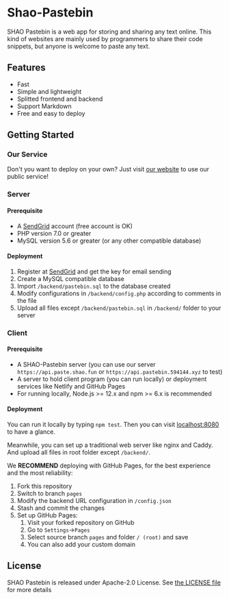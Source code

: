 # Shao-Pastebin

SHAO Pastebin is a web app for storing and sharing any text online. This kind of websites are mainly used by programmers to share their code snippets, but anyone is welcome to paste any text.

## Features

* Fast
* Simple and lightweight
* Splitted frontend and backend
* Support Markdown
* Free and easy to deploy

## Getting Started

### Our Service

Don't you want to deploy on your own? Just visit [our website](https://pastebin.futrime.com) to use our public service!

### Server

#### Prerequisite
* A [SendGrid](https://sendgrid.com/) account (free account is OK)
* PHP version 7.0 or greater
* MySQL version 5.6 or greater (or any other compatible database)

#### Deployment
1. Register at [SendGrid](https://sendgrid.com/) and get the key for email sending
1. Create a MySQL compatible database
1. Import `/backend/pastebin.sql` to the database created
1. Modify configurations in `/backend/config.php` according to comments in the file
1. Upload all files except `/backend/pastebin.sql` in `/backend/` folder to your server

### Client

#### Prerequisite
* A SHAO-Pastebin server (you can use our server `https://api.paste.shao.fun` or `https://api.pastebin.594144.xyz` to test)
* A server to hold client program (you can run locally) or deployment services like Netlify and GitHub Pages
* For running locally, Node.js >= 12.x and npm >= 6.x is recommended

#### Deployment
You can run it locally by typing `npm test`. Then you can visit [localhost:8080](http://localhost:8080) to have a glance.

Meanwhile, you can set up a traditional web server like nginx and Caddy. And upload all files in root folder except `/backend/`.

We **RECOMMEND** deploying with GitHub Pages, for the best experience and the most reliability:
1. Fork this repository
1. Switch to branch `pages`
1. Modify the backend URL configuration in `/config.json`
1. Stash and commit the changes
1. Set up GitHub Pages:
    1. Visit your forked repository on GitHub
    1. Go to `Settings`->`Pages`
    1. Select source branch `pages` and folder `/ (root)` and save
    1. You can also add your custom domain

## License
SHAO Pastebin is released under Apache-2.0 License. See [the LICENSE file](https://github.com/Futrime/SHAO-Pastebin/blob/master/LICENSE) for more details